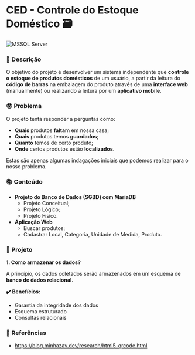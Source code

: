# CED - Controle do Estoque Doméstico 🗃️

![MSSQL Server](https://img.shields.io/badge/Microsoft%20SQL%20Server-CC2927?style=for-the-badge&logo=microsoft%20sql%20server&logoColor=white) 

### 📃 Descrição

O objetivo do projeto é desenvolver um sistema independente que **controle o estoque de produtos domésticos** de um usuário, a partir da leitura do **código de barras** na embalagem do produto através de uma **interface web** (manualmente) ou realizando a leitura por um **aplicativo mobile**.

### 😵 Problema

O projeto tenta responder a perguntas como:

* **Quais** produtos **faltam** em nossa casa;
* **Quais** produtos temos **guardados**;
* **Quanto** temos de certo produto;
* **Onde** certos produtos estão **localizados**.

Estas são apenas algumas indagações iniciais que podemos realizar para o nosso problema.

### 📚 Conteúdo

- **Projeto do Banco de Dados (SGBD) com MariaDB**
  - Projeto Conceitual;
  - Projeto Lógico;
  - Projeto Físico.
- **Aplicação Web**
  - Buscar produtos;
  - Cadastrar Local, Categoria, Unidade de Medida, Produto.



### 🔨 Projeto

**1. Como armazenar os dados?**

A princípio, os dados coletados serão armazenados em um esquema de **banco de dados relacional**.

**✔️ Benefícios:**

* Garantia da integridade dos dados
* Esquema estruturado
* Consultas relacionais

### 📖 Referências

* https://blog.minhazav.dev/research/html5-qrcode.html
